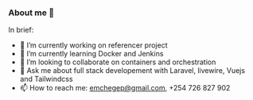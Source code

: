 ### About me 👋

In brief:

- 🔭 I’m currently working on referencer project
- 🌱 I’m currently learning Docker and Jenkins
- 👯 I’m looking to collaborate on containers and orchestration
- 💬 Ask me about full stack developement with Laravel, livewire, Vuejs and Tailwindcss
- 📫 How to reach me: emchegep@gmail.com, +254 726 827 902

